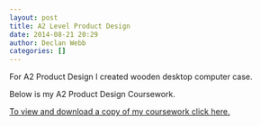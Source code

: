 ```yaml
---
layout: post
title: A2 Level Product Design
date: 2014-08-21 20:29
author: Declan Webb
categories: []
---
```

For A2 Product Design I created wooden desktop computer case.

Below is my A2 Product Design Coursework.

<a href="https://drive.google.com/file/d/0B8DmHQsoX0WjSExfcF9YVEVCeTg/view?usp=sharing" target="_blank">To view and download a copy of my coursework click here.</a>
